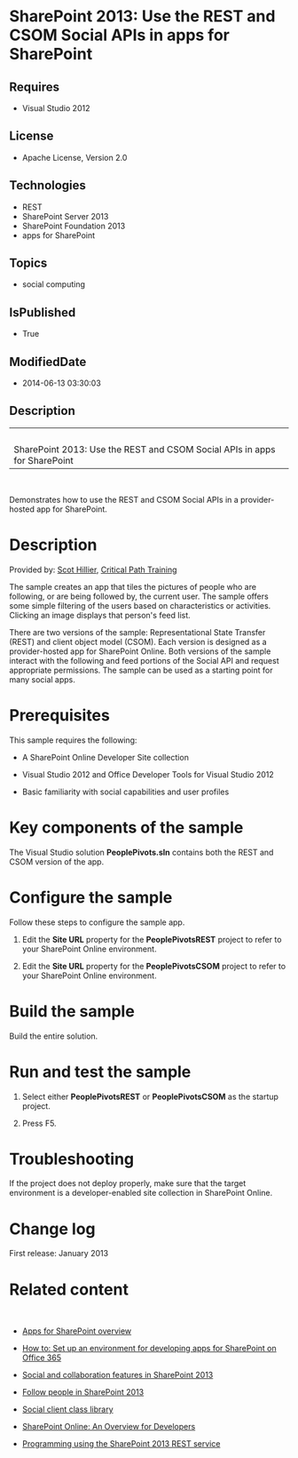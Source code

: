# SharePoint 2013: Use the REST and CSOM Social APIs in apps for SharePoint
## Requires
* Visual Studio 2012
## License
* Apache License, Version 2.0
## Technologies
* REST
* SharePoint Server 2013
* SharePoint Foundation 2013
* apps for SharePoint
## Topics
* social computing
## IsPublished
* True
## ModifiedDate
* 2014-06-13 03:30:03
## Description

<div id="header">
<table id="bottomTable" cellspacing="0" cellpadding="0">
<tbody>
<tr id="headerTableRow1">
<td align="left"><span id="runningHeaderText">&nbsp;</span></td>
</tr>
<tr id="headerTableRow2">
<td align="left"><span id="nsrTitle">SharePoint 2013: Use the REST and CSOM Social APIs in apps for SharePoint</span></td>
</tr>
</tbody>
</table>
</div>
<div id="mainSection">
<div id="mainBody">
<p>&nbsp;</p>
<div>
<p>Demonstrates how to use the REST and CSOM Social APIs in a provider-hosted app for SharePoint.</p>
</div>
<div>
<h1>Description</h1>
<div id="sectionSection0">
<p><span>Provided by:</span> <a href="http://mvp.microsoft.com/en-US/findanmvp/Pages/profile.aspx?MVPID=be34f5b5-a1d1-47e1-971d-cfdda319992c" target="_blank">
Scot Hillier</a>, <a href="http://www.criticalpathtraining.com" target="_blank">Critical Path Training</a></p>
<p>The sample creates an app that tiles the pictures of people who are following, or are being followed by, the current user. The sample offers some simple filtering of the users based on characteristics or activities. Clicking an image displays that person's
 feed list.</p>
<p>There are two versions of the sample: Representational State Transfer (REST) and client object model (CSOM). Each version is designed as a provider-hosted app for SharePoint Online. Both versions of the sample interact with the following and feed portions
 of the Social API and request appropriate permissions. The sample can be used as a starting point for many social apps.</p>
</div>
<h1>Prerequisites</h1>
<div id="sectionSection1">
<p>This sample requires the following:</p>
<ul>
<li>
<p>A SharePoint Online Developer Site collection</p>
</li><li>
<p>Visual Studio 2012 and Office Developer Tools for Visual Studio 2012</p>
</li><li>
<p>Basic familiarity with social capabilities and user profiles</p>
</li></ul>
</div>
<h1>Key components of the sample</h1>
<div id="sectionSection2">
<p>The Visual Studio solution <strong>PeoplePivots.sln</strong> contains both the REST and CSOM version of the app.</p>
</div>
<h1>Configure the sample</h1>
<div id="sectionSection3">
<p>Follow these steps to configure the sample app.</p>
<ol>
<li>
<p>Edit the <span><strong><span class="keyword">Site URL</span></strong></span> property for the
<strong><span class="ui">PeoplePivotsREST</span></strong> project to refer to your SharePoint Online environment.</p>
</li><li>
<p>Edit the <span><strong><span class="keyword">Site URL</span></strong></span> property for the
<strong><span class="ui">PeoplePivotsCSOM</span></strong> project to refer to your SharePoint Online environment.</p>
</li></ol>
</div>
<h1>Build the sample</h1>
<div id="sectionSection4">
<p>Build the entire solution.</p>
</div>
<h1>Run and test the sample</h1>
<div id="sectionSection5">
<ol>
<li>
<p>Select either <strong><span class="ui">PeoplePivotsREST</span></strong> or <strong>
<span class="ui">PeoplePivotsCSOM</span></strong> as the startup project.</p>
</li><li>
<p>Press F5.</p>
</li></ol>
</div>
<h1>Troubleshooting</h1>
<div id="sectionSection6">
<p>If the project does not deploy properly, make sure that the target environment is a developer-enabled site collection in SharePoint Online.</p>
</div>
<h1>Change log</h1>
<div id="sectionSection7">
<p>First release: January 2013</p>
</div>
<h1>Related content</h1>
<div id="sectionSection8">
<p>&nbsp;</p>
<ul>
<li>
<p><a href="http://msdn.microsoft.com/en-us/library/fp179930.aspx" target="_blank">Apps for SharePoint overview</a></p>
</li><li>
<p><a href="http://msdn.microsoft.com/en-us/library/fp161179.aspx" target="_blank">How to: Set up an environment for developing apps for SharePoint on Office 365</a></p>
</li><li>
<p><a href="http://msdn.microsoft.com/en-us/library/jj163280.aspx" target="_blank">Social and collaboration features in SharePoint 2013</a></p>
</li><li>
<p><a href="http://msdn.microsoft.com/en-us/library/jj163130.aspx" target="_blank">Follow people in SharePoint 2013</a></p>
</li><li>
<p><a href="http://msdn.microsoft.com/en-us/library/jj193046.aspx" target="_blank">Social client class library</a></p>
</li><li>
<p><a href="http://msdn.microsoft.com/en-us/library/gg317460(v=office.14).aspx" target="_blank">SharePoint Online: An Overview for Developers</a></p>
</li><li>
<p><a href="http://msdn.microsoft.com/en-us/library/fp142385.aspx" target="_blank">Programming using the SharePoint 2013 REST service</a></p>
</li></ul>
</div>
</div>
</div>
</div>
<div id="_mcePaste" class="mcePaste" style="left:-10000px; top:0px; width:1px; height:1px; overflow:hidden">
</div>
